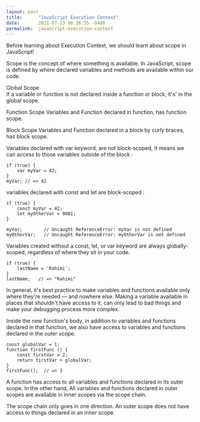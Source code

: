 ```yaml
---
layout: post
title:      "JavaScript Execution Context"
date:       2021-07-23 08:26:55 -0400
permalink:  javascript-execution-context
---
```


Before learning about Execution Context, we should learn about scope in JavaScript!

Scope is the concept of where something is available. In JavaScript, scope is defined by where declared variables and methods are available within our code.

Global Scope  
If a variable or function is not declared inside a function or block, it's' in the global scope.
        
Function Scope
Variables and Function declared in function, has function scope.

Block Scope
Variables and Function declared in a block by curly braces, has block scope.

Variables declared with var keyword, are not block-scoped, It means we can access to those variables outside of the block :

    if (true) {
        var myVar = 42;
    }
    myVar; // => 42

variables declared with const and let are block-scoped :

    if (true) {
        const myVar = 42;
        let myOtherVar = 9001;
    }
    
    myVar;        // Uncaught ReferenceError: myVar is not defined
    myOtherVar;   // Uncaught ReferenceError: myOtherVar is not defined
    
Variables created without a const, let, or var keyword are always globally-scoped, regardless of where they sit in your code.
        
    if (true) {
        lastName = 'Rahimi';
    }
    lastName;   // => "Rahimi"

In general, it's best practice to make variables and functions available only where they're needed — and nowhere else. Making a variable available in places that shouldn't have access to it, can only lead to bad things and make your debugging process more complex.
        
Inside the new function's body, in addition to variables and functions declared in that function, we also have access to variables and functions declared in the outer scope. 
    
    const globalVar = 1;
    function firstFunc () {
        const firstVar = 2;
        return firstVar + globalVar;
    } 
    firstFunc();  // => 3
    
A function has access to all variables and functions declared in its outer scope. In the other hand, All variables and functions declared in outer scopes are available in inner scopes via the scope chain. 

The scope chain only goes in one direction. An outer scope does not have access to things declared in an inner scope. 
    

    
        
